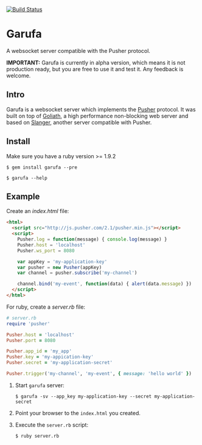 [![Build Status](https://travis-ci.org/Juanmcuello/garufa.png?branch=master)](https://travis-ci.org/Juanmcuello/garufa)

Garufa
====

A websocket server compatible with the Pusher protocol.

**IMPORTANT:** Garufa is currently in alpha version, which means it is not
production ready, but you are free to use it and test it. Any feedback is
welcome.

Intro
-----

Garufa is a websocket server which implements the [Pusher][pusher] protocol. It
was built on top of [Goliath][goliath], a high performance non-blocking web
server and based on [Slanger][slanger], another server compatible with Pusher.

[pusher]: http://pusher.com
[goliath]: https://github.com/postrank-labs/goliath/
[slanger]: https://github.com/stevegraham/slanger

Install
-------

Make sure you have a ruby version >= 1.9.2

``` console
$ gem install garufa --pre

$ garufa --help
```

Example
-------

Create an *index.html* file:

``` html
<html>
  <script src="http://js.pusher.com/2.1/pusher.min.js"></script>
  <script>
    Pusher.log = function(message) { console.log(message) }
    Pusher.host = 'localhost'
    Pusher.ws_port = 8080

    var appKey = 'my-application-key'
    var pusher = new Pusher(appKey)
    var channel = pusher.subscribe('my-channel')

    channel.bind('my-event', function(data) { alert(data.message) })
  </script>
</html>
```

For ruby, create a *server.rb* file:
``` ruby
# server.rb
require 'pusher'

Pusher.host = 'localhost'
Pusher.port = 8080

Pusher.app_id = 'my_app'
Pusher.key = 'my-appication-key'
Pusher.secret = 'my-application-secret'

Pusher.trigger('my-channel', 'my-event', { message: 'hello world' })
```

1. Start `garufa` server:

   ``` console
   $ garufa -sv --app_key my-application-key --secret my-application-secret
   ```

2. Point your browser to the `index.html` you created.

3. Execute the `server.rb` script:

   ``` console
   $ ruby server.rb
   ```
